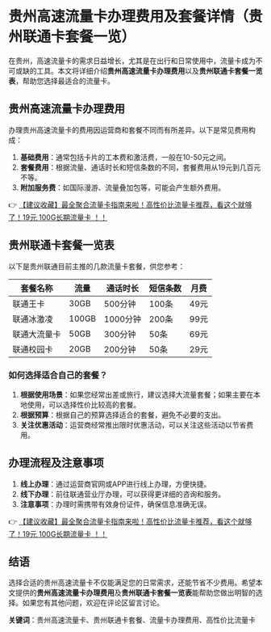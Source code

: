 # 贵州高速流量卡办理费用及套餐详情（贵州联通卡套餐一览）

在贵州，高速流量卡的需求日益增长，尤其是在出行和日常使用中，流量卡成为不可或缺的工具。本文将详细介绍**贵州高速流量卡办理费用**以及**贵州联通卡套餐一览表**，帮助您选择最适合的流量卡。

## 贵州高速流量卡办理费用

办理贵州高速流量卡的费用因运营商和套餐不同而有所差异。以下是常见费用构成：

1. **基础费用**：通常包括卡片的工本费和激活费，一般在10-50元之间。
2. **套餐费用**：根据流量、通话时长和短信条数的不同，套餐费用从19元到几百元不等。
3. **附加服务费**：如国际漫游、流量叠加包等，可能会产生额外费用。

👉 [【建议收藏】最全聚合流量卡指南来啦！高性价比流量卡推荐，看这个就够了！19元 100G长期流量卡 ！！](https://bit.ly/Liuliangka)

## 贵州联通卡套餐一览表

以下是贵州联通目前主推的几款流量卡套餐，供您参考：

| 套餐名称 | 流量 | 通话时长 | 短信条数 | 月费 |
| -------- | ---- | -------- | -------- | ---- |
| 联通王卡 | 30GB | 500分钟 | 100条 | 49元 |
| 联通冰激凌 | 100GB | 1000分钟 | 200条 | 99元 |
| 联通大流量卡 | 50GB | 300分钟 | 50条 | 69元 |
| 联通校园卡 | 20GB | 200分钟 | 50条 | 29元 |

### 如何选择适合自己的套餐？

1. **根据使用场景**：如果您经常出差或旅行，建议选择大流量套餐；如果主要在本地使用，可以选择性价比较高的套餐。
2. **根据预算**：根据自己的预算选择适合的套餐，避免不必要的支出。
3. **关注优惠活动**：运营商经常推出限时优惠活动，可以关注这些活动以节省费用。

## 办理流程及注意事项

1. **线上办理**：通过运营商官网或APP进行线上办理，方便快捷。
2. **线下办理**：前往联通营业厅办理，可以获得更详细的咨询和服务。
3. **注意事项**：办理时需携带有效身份证件，确保信息准确无误。

👉 [【建议收藏】最全聚合流量卡指南来啦！高性价比流量卡推荐，看这个就够了！19元 100G长期流量卡 ！！](https://bit.ly/Liuliangka)

## 结语

选择合适的贵州高速流量卡不仅能满足您的日常需求，还能节省不少费用。希望本文提供的**贵州高速流量卡办理费用**及**贵州联通卡套餐一览表**能帮助您做出明智的选择。如果您有其他问题，欢迎在评论区留言讨论。

**关键词**：贵州高速流量卡、贵州联通卡套餐、流量卡办理费用、高性价比流量卡
